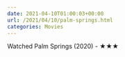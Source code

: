 ```yaml
---
date: 2021-04-10T01:00:03+00:00
url: /2021/04/10/palm-springs.html
categories: Movies
---
```

Watched Palm Springs (2020) - ★★★




